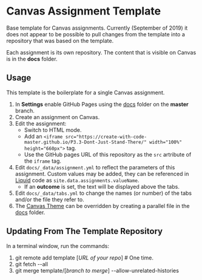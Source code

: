 # Canvas Assignment Template

Base template for Canvas assignments. Currently (September of 2019) it does not appear to be possible to pull changes from the template into a repository that was based on the template.

Each assignment is its own repository. The content that is visible on Canvas is in the **docs** folder.

## Usage

This template is the boilerplate for a single Canvas assignment.

1. In **Settings** enable GitHub Pages using the [docs](docs) folder on the **master** branch.
1. Create an assignment on Canvas.
1. Edit the assignment:
   - Switch to HTML mode.
   - Add an ```<iframe src="https://create-with-code-master.github.io/P3.3-Dont-Just-Stand-There/" width="100%" height="660px">``` tag.
   - Use the GitHub pages URL of this repository as the ```src``` artribute of the ```iframe``` tag.
1. Edit ```docs/_data/assignment.yml``` to reflect the parameters of this assignment. Custom values may be added, they can be referenced in [Liquid][] code as ```site.data.assignments.valueName```.
   - If an **outcome** is set, the text will be displayed above the tabs.
1. Edit ```docs/_data/tabs.yml``` to change the names (or number) of the tabs and/or the file they refer to.
1. The [Canvas Theme][canvas-theme] can be overridden by creating a parallel file in the [docs](docs) folder.

[canvas-theme]: <https://github.com/DouglasUrner/canvas>
[liquid]: <https://shopify.github.io/liquid/>

## Updating From The Template Repository

In a terminal window, run the commands:

1. git remote add template [_URL of your repo_] # One time.
1. git fetch --all
1. git merge template/[_branch to merge_] --allow-unrelated-histories
